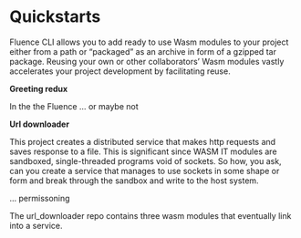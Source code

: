 # Quickstarts

Fluence CLI allows you to add ready to use Wasm modules to your project either from a path or “packaged” as an archive in form of a gzipped tar package. Reusing your own or other collaborators’ Wasm modules vastly accelerates your project development by facilitating reuse.


**Greeting redux**

In the the Fluence  … or maybe not

**Url downloader**

This project creates a distributed service that makes http requests and saves response to a file. This is significant since WASM IT modules are sandboxed, single-threaded programs void of sockets. So how, you ask, can you create a service that manages to use sockets in some shape or form and break through the sandbox and write to the host system.

… permissoning

The url_downloader repo contains three wasm modules that eventually link into a service.
